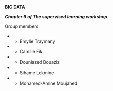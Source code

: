 **BIG DATA**

_**Chapter 6 of The supervised learning workshop.**_


Group members:

* * Emylie Traymany

* * Camille Fik

* * Douniazed Bouaziz

* * Sihame Lekmine

* * Mohamed-Amine Moujahed
